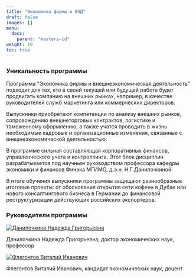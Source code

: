 ```yaml
---
title: "Экономика фирмы и ВЭД"
draft: false
images: []
menu:
  docs:
    parent: "masters-id"
weight: 10
toc: true
---
```


### Уникальность программы

Программа "Экономика фирмы и внешнеэкономическая деятельность" подходит для тех, кто в своей текущей или будущей работе будет продвигать компанию на внешних рынках, например, в качестве руководителей служб маркетинга или коммерческих директоров.

Выпускники приобретают компетенции по анализу внешних рынков, сопровождению внешнеторговых контрактов, логистике и таможенному оформлению, а также учатся проводить в жизнь необходимые кадровые и организационные изменения, связанные с внешнеэкономической деятельностью.

В программе сильная составляющая корпоративных финансов, управленческого учета и контроллинга. Этот блок дисциплин разрабатывается под научным руководством профессора кафедры экономики и финансов Финэка МГИМО, д.э.н. Н.Г.Данилочкиной.

В итоге обучения выпускники программы защищают разнообразные итоговые проекты: от обоснования открытия
сети кофеен в Дубае или нового консалтингового бизнеса в Германии до финансовой реструктуризации
действующих российских экспортеров.

### Руководители программы

<a href="https://mgimo.ru/people/danilochkina/" class="float-left mr-3 pt-2">
<img
    src="https://mgimo.ru/upload/iblock/e2a/danilochkina.jpg"
    alt="Данилочкина Надежда Григорьевна"
    title="Данилочкина Надежда Григорьевна"
    class="rounded-photo"
/>
</a>

Данилочкина Надежда Григорьевна, доктор экономических наук, профессор

<a href="https://mgimo.ru/people/flegontov/" class="float-left mr-3 pt-2">
<img
    src="https://mgimo.ru/upload/iblock/03f/flegontov.jpg"
    alt="Флегонтов Виталий Иванович"
    title="Флегонтов Виталий Иванович"
    class="rounded-photo"
/>
</a>

Флегонтов Виталий Иванович, кандидат экономических наук, доцент
